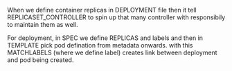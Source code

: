 When we define container replicas in DEPLOYMENT file then it tell REPLICASET_CONTROLLER to spin up that many controller with responsibily to maintain them as well.

For deployment, in SPEC we define REPLICAS and labels and then in TEMPLATE pick pod defination from metadata onwards.
with this MATCHLABELS (where we define label) creates link between deployment and pod being created.



